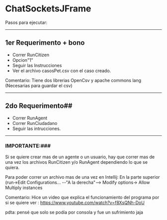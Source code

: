# ChatSocketsJFrame

Pasos para ejecutar:
***
## 1er Requerimento + bono

- Correr RunCitizen
- Opcion"1"
- Seguir las Instrucciones
- Ver el archivo casosPet.csv con el caso creado.

Comentario: Tiene dos librerias OpenCsv y apache commons lang (Necesarias para guardar el csv)
***
## 2do Requerimento##

- Correr RunAgent
- Correr RunCiudadano
- Seguir las intrucciones.
***
### IMPORTANTE:###
Si se quiere crear mas de un agente o un usuario, hay que correr mas de una vez los archivos RunCitizen y/o RunAgent dependiendo lo que se quiera.

Para poder correr un archivo mas de una vez en Intellij: En la parte superior (run->Edit Configurations... --"A la derecha"--> Modify options-> Allow Multiply instances

Comentario: Hice un video que explica el funcionamiento del programa por si se quiere ver : https://www.youtube.com/watch?v=f8XsQNh-DoU

pdta: pensé que solo se podía por consola y fue un sufrimiento jaja
